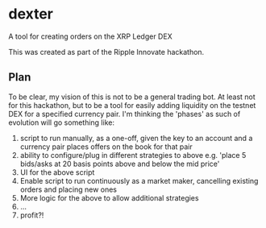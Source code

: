 # dexter
A tool for creating orders on the XRP Ledger DEX


This was created as part of the Ripple Innovate hackathon.

## Plan

To be clear, my vision of this is not to be a general trading bot. At least not for this hackathon, but to be a tool for easily adding liquidity on the testnet DEX for a specified currency pair. I'm thinking the 'phases' as such of evolution will go something like:

1. script to run manually, as a one-off, given the key to an account and a currency pair places offers on the book for that pair
2. ability to configure/plug in different strategies to above e.g. 'place 5 bids/asks at 20 basis points above and below the mid price'
3. UI for the above script
4. Enable script to run continuously as a market maker, cancelling existing orders and placing new ones
5. More logic for the above to allow additional strategies
6. ...
7. profit?!